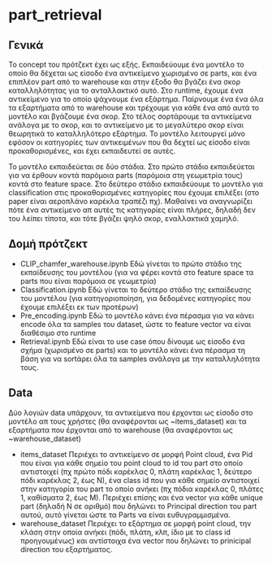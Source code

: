# part_retrieval

## Γενικά

Το concept του πρότζεκτ έχει ως εξής. Εκπαιδεύουμε ένα μοντέλο το οποίο θα δέχεται ως είσοδο ένα αντικείμενο χωρισμένο σε parts, και ένα επιπλέον part από το warehouse και στην έξοδο θα βγάζει ένα σκορ καταλληλότητας για
το ανταλλακτικό αυτό. Στο runtime, έχουμε ένα αντικείμενο για το οποίο ψάχνουμε ένα εξάρτημα. Παίρνουμε ένα ένα όλα τα εξαρτήματα από το warehouse και τρέχουμε για κάθε ένα από αυτά το μοντέλο και βγάζουμε ένα σκορ.
Στο τέλος σορτάρουμε τα αντικείμενα ανάλογα με το σκορ, και το αντικείμενο με το μεγαλύτερο σκορ είναι θεωρητικά το καταλληλότερο εξάρτημα. Το μοντέλο λειτουργεί μόνο εφόσον οι κατηγορίες των αντικειμένων που θα δεχτεί ως είσοδο
είναι προκαθορισμένες, και έχει εκπαιδευτεί σε αυτές.

Το μοντέλο εκπαιδεύεται σε δύο στάδια. Στο πρώτο στάδιο εκπαιδεύεται για να έρθουν κοντά παρόμοια parts (παρόμοια στη γεωμετρία τους) κοντά στο feature space. Στο δεύτερο στάδιο εκπαιδεύουμε το μοντέλο για classification
στις προκαθορισμένες κατηγορίες που έχουμε επιλέξει (στο paper είναι αεροπλάνο καρέκλα τραπέζι πχ). Μαθαίνει να αναγνωρίζει πότε ένα αντικείμενο απ αυτές τις κατηγορίες είναι πλήρες, δηλαδή δεν του λείπει τίποτα, και τότε
βγάζει ψηλό σκορ, εναλλακτικά χαμηλό.

## Δομή πρότζεκτ
 
* CLIP_chamfer_warehouse.ipynb Εδώ γίνεται το πρώτο στάδιο της εκπαίδευσης του μοντέλου (για να φέρει κοντά στο feature space τα parts που είναι παρόμοια σε γεωμετρία)
* Classification.ipynb Εδώ γίνεται το δεύτερο στάδιο της εκπαίδευσης του μοντέλου (για κατηγοριοποίηση, για δεδομένες κατηγορίες που έχουμε επιλέξει εκ των προτέρων)
* Pre_encoding.ipynb Εδώ το μοντέλο κάνει ένα πέρασμα για να κάνει encode όλα τα samples του dataset, ώστε το feature vector να είναι διαθέσιμο στο runtime
* Retrieval.ipynb Εδώ είναι το use case όπου δίνουμε ως είσοδο ένα σχήμα (χωρισμένο σε parts) και το μοντέλο κάνει ένα πέρασμα τη βάση για να sortάρει όλα τα samples ανάλογα με την καταλληλότητα τους.

## Data

Δύο λογιών data υπάρχουν, τα αντικείμενα που έρχονται ως είσοδο στο μοντέλο απ τους χρήστες (θα αναφέρονται ως ~items_dataset) και τα εξαρτήματα που έρχονται από το warehouse (θα αναφέρονται ως ~warehouse_dataset)

 * items_dataset Περιέχει το αντικείμενο σε μορφή Point cloud, ένα Pid που είναι για κάθε σημείο του point cloud το id του part στο οποίο αντιστοιχεί (πχ πρώτο πόδι καρέκλας 0, πλάτη καρέκλας 1, δεύτερο πόδι καρέκλας 2, έως Ν), ένα class id που για κάθε σημείο αντιστοιχεί στην κατηγορία του part το οποίο ανήκει (πχ πόδια καρέκλας 0, πλάτες 1, καθίσματα 2, έως Μ). Περιέχει επίσης και ένα vector για κάθε unique part (δηλαδή Ν σε αριθμό) που δηλώνει το Principal direction του part αυτού, αυτό γίνεται ώστε τα Parts να είναι ευθυγραμμισμένα.
 * warehouse_dataset Περιέχει το εξάρτημα σε μορφή point cloud, την κλάση στην οποία ανήκει (πόδι, πλάτη, κλπ, ίδιο με το class id προηγουμένως) και αντίστοιχα ένα vector που δηλώνει το prinicipal direction του εξαρτήματος.

